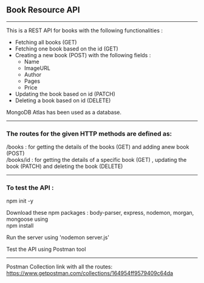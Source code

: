## Book Resource API
---

This is a REST API for books with the following functionalities : 
- Fetching all books (GET)
- Fetching one book based on the id (GET)
- Creating a new book (POST) with the following     fields :
  - Name 
  - ImageURL
  - Author
  - Pages
  - Price
- Updating the book based on id (PATCH)
- Deleting a book based on id (DELETE)


MongoDB Atlas has been used as a database.

---

### The routes for the given HTTP methods are defined as:


/books : for getting the details of the books (GET) and adding anew book (POST)
<br>
/books/id : for getting the details of a specific book (GET) , updating the book (PATCH) and deleting the book (DELETE)

---
### To test the API : 

npm init -y

Download these npm packages : body-parser, express, nodemon, morgan, mongoose using <br>
npm install 

Run the server using 'nodemon server.js'

Test the API using Postman tool

---

Postman Collection link with all the routes: 
https://www.getpostman.com/collections/164954ff9579409c64da





    


